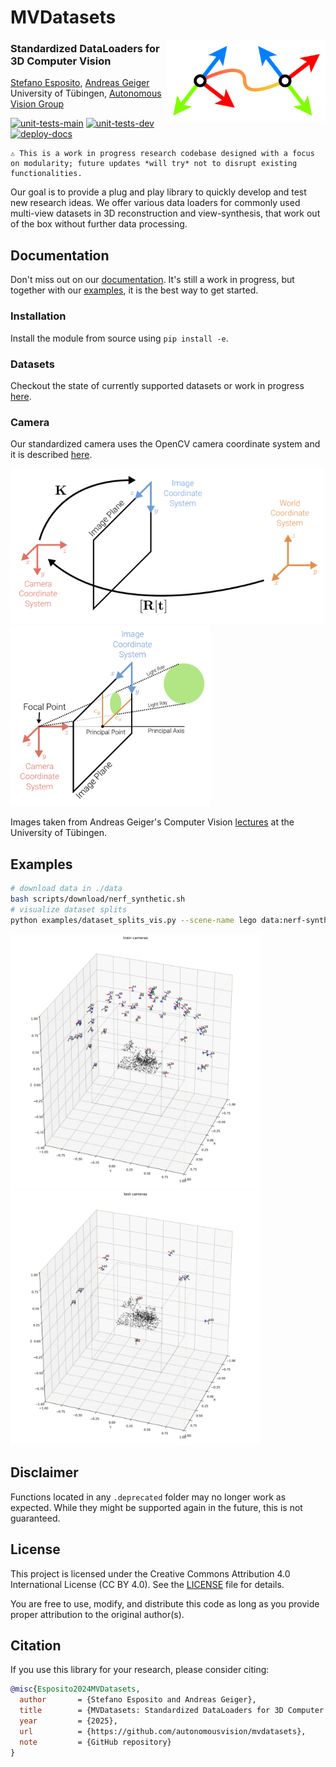 # MVDatasets


<img align="right" width="254" height="131" src="imgs/MVD.png">

### Standardized DataLoaders for 3D Computer Vision

[Stefano Esposito](https://s-esposito.github.io/), [Andreas Geiger](https://www.cvlibs.net/)
<br>
University of Tübingen, [Autonomous Vision Group](https://uni-tuebingen.de/fakultaeten/mathematisch-naturwissenschaftliche-fakultaet/fachbereiche/informatik/lehrstuehle/autonomous-vision/home/)

[![unit-tests-main](https://github.com/autonomousvision/mvdatasets/actions/workflows/unit-tests-main.yml/badge.svg)](https://github.com/autonomousvision/mvdatasets/actions/workflows/unit-tests-main.yml) [![unit-tests-dev](https://github.com/autonomousvision/mvdatasets/actions/workflows/unit-tests-dev.yml/badge.svg)](https://github.com/autonomousvision/mvdatasets/actions/workflows/unit-tests-dev.yml) [![deploy-docs](https://github.com/autonomousvision/mvdatasets/actions/workflows/deploy-docs.yml/badge.svg)](https://github.com/autonomousvision/mvdatasets/actions/workflows/deploy-docs.yml)

```
⚠️ This is a work in progress research codebase designed with a focus on modularity; future updates *will try* not to disrupt existing functionalities.
```


Our goal is to provide a plug and play library to quickly develop and test new research ideas. We offer various data loaders for commonly used multi-view datasets in 3D reconstruction and view-synthesis, that work out of the box without further data processing.

## Documentation

Don't miss out on our [documentation](https://autonomousvision.github.io/mvdatasets/index.html). It's still a work in progress, but together with our [examples](examples), it is the best way to get started. 

### Installation

Install the module from source using `pip install -e`.

### Datasets

Checkout the state of currently supported datasets or work in progress [here](https://autonomousvision.github.io/mvdatasets/source/datasets.html).

### Camera

Our standardized camera uses the OpenCV camera coordinate system and it is described [here](https://autonomousvision.github.io/mvdatasets/source/datasets.html).

<p float="left">
  <img src="imgs/pose_and_intrinsics.png" width="500"/>
  <img src="imgs/projection_with_principal_point_offset.png" width="320"/>
</p>

Images taken from Andreas Geiger's Computer Vision [lectures](https://uni-tuebingen.de/fakultaeten/mathematisch-naturwissenschaftliche-fakultaet/fachbereiche/informatik/lehrstuehle/autonomous-vision/lectures/computer-vision/) at the University of Tübingen.

## Examples

```bash
# download data in ./data
bash scripts/download/nerf_synthetic.sh
# visualize dataset splits
python examples/dataset_splits_vis.py --scene-name lego data:nerf-synthetic
```

<p float="left">
  <img src="imgs/blender_train_cameras.png" width="400"/>
  <img src="imgs/blender_test_cameras.png" width="400"/>
</p>

## Disclaimer

Functions located in any `.deprecated` folder may no longer work as expected. While they might be supported again in the future, this is not guaranteed.

## License

This project is licensed under the Creative Commons Attribution 4.0 International License (CC BY 4.0). See the [LICENSE](LICENSE) file for details.

You are free to use, modify, and distribute this code as long as you provide proper attribution to the original author(s).

## Citation

If you use this library for your research, please consider citing:

```bibtex
@misc{Esposito2024MVDatasets,
  author       = {Stefano Esposito and Andreas Geiger},
  title        = {MVDatasets: Standardized DataLoaders for 3D Computer Vision},
  year         = {2025},
  url          = {https://github.com/autonomousvision/mvdatasets},
  note         = {GitHub repository}
}
```